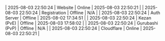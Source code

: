 | 2025-08-03 22:50:24 | Website | Online | 2025-08-03 22:50:21 |
| 2025-08-03 22:50:24 | Registration | Offline | N/A |
| 2025-08-03 22:50:24 | Auth Server | Offline | 2025-08-02 17:34:51 |
| 2025-08-03 22:50:24 | Kezan (PvE) | Offline | 2025-08-03 17:58:02 |
| 2025-08-03 22:50:24 | Gurubashi (PvP) | Offline | N/A |
| 2025-08-03 22:50:24 | Cloudflare | Online | 2025-08-03 22:50:21 |
